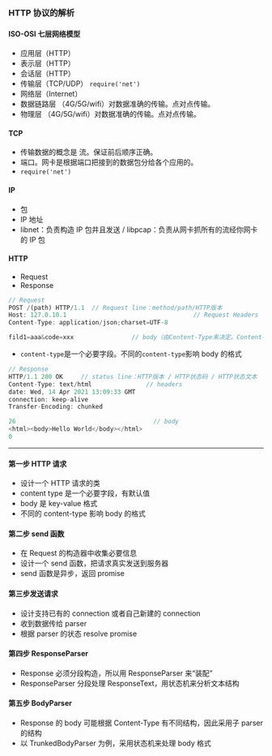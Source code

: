 ### HTTP 协议的解析

#### ISO-OSI 七层网络模型

- 应用层（HTTP）
- 表示层（HTTP）
- 会话层（HTTP）
- 传输层（TCP/UDP） `require('net')`
- 网络层（Internet）
- 数据链路层 （4G/5G/wifi）对数据准确的传输。点对点传输。
- 物理层 （4G/5G/wifi）对数据准确的传输。点对点传输。

#### TCP

- 传输数据的概念是 流。保证前后顺序正确。
- 端口。网卡是根据端口把接到的数据包分给各个应用的。
- `require('net')`

#### IP

- 包
- IP 地址
- libnet：负责构造 IP 包并且发送 / libpcap：负责从网卡抓所有的流经你网卡的 IP 包

#### HTTP

- Request
- Response

```javascript
// Request
POST /(path) HTTP/1.1  // Request line：method/path/HTTP版本
Host: 127.0.10.1                                   // Request Headers
Content-Type: application/json;charset=UTF-8

fild1=aaa&code=xxx                // body（由Content-Type来决定。Content-Type规定了什么格式，body就用什么格式写）
```

- `content-type`是一个必要字段。不同的`content-type`影响 body 的格式

```javascript
// Response
HTTP/1.1 200 OK     // status line：HTTP版本 / HTTP状态码 / HTTP状态文本
Content-Type: text/html               // headers
date: Wed, 14 Apr 2021 13:09:33 GMT
connection: keep-alive
Transfer-Encoding: chunked

26                                      // body
<html><body>Hello World</body></html>
0

```

---

#### 第一步 HTTP 请求

- 设计一个 HTTP 请求的类
- content type 是一个必要字段，有默认值
- body 是 key-value 格式
- 不同的 content-type 影响 body 的格式

#### 第二步 send 函数

- 在 Request 的构造器中收集必要信息
- 设计一个 send 函数，把请求真实发送到服务器
- send 函数是异步，返回 promise

#### 第三步发送请求

- 设计支持已有的 connection 或者自己新建的 connection
- 收到数据传给 parser
- 根据 parser 的状态 resolve promise

#### 第四步 ResponseParser

- Response 必须分段构造，所以用 ResponseParser 来“装配”
- ResponseParser 分段处理 ResponseText，用状态机来分析文本结构

#### 第五步 BodyParser

- Response 的 body 可能根据 Content-Type 有不同结构，因此采用子 parser 的结构
- 以 TrunkedBodyParser 为例，采用状态机来处理 body 格式
